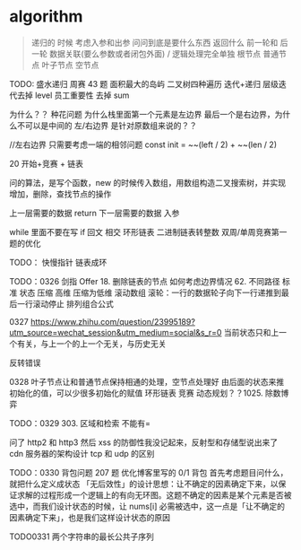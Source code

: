 # algorithm

> 递归的 时候 考虑入参和出参 问问到底是要什么东西 返回什么
> 前一轮和 后一轮 数据关联(要么参数或者闭包外面) / 逻辑处理完全单独
> 根节点 普通节点 叶子节点 空节点

TODO:
盛水递归
周赛 43 题
面积最大的岛屿
二叉树四种遍历 迭代+递归
层级迭代去掉 level
员工重要性 去掉 sum

为什么？？
种花问题
为什么栈里面第一个元素是左边界
最后一个是右边界，为什么不可以是中间的
左/右边界 是针对原数组来说的？？

//左右边界 只需要考虑一端的相邻问题
const init = ~~(left / 2) + ~~(len / 2)

20 开始+竞赛 + 链表

问的算法，是写个函数，new 的时候传入数组，用数组构造二叉搜索树，并实现增加，删除，查找节点的操作

上一层需要的数据 return
下一层需要的数据 入参

while 里面不要在写 if
回文 相交
环形链表
二进制链表转整数
双周/单周竞赛第一题的优化

TODO：
快慢指针
链表成环

TODO：0326
剑指 Offer 18. 删除链表的节点 如何考虑边界情况 62. 不同路径
标准
状态 压缩 高维 压缩为低维
滚动数组
滚轮：一行的数据轮子向下一行递推到最后一行滚动停止
排列组合公式

0327
https://www.zhihu.com/question/23995189?utm_source=wechat_session&utm_medium=social&s_r=0
当前状态只和上一个有关，与上一个的上一个无关，与历史无关

反转错误

0328
叶子节点让和普通节点保持相通的处理，空节点处理好
由后面的状态来推初始化的值，可以少很多初始化的赋值
环形链表
竞赛
动态规划？？1025. 除数博弈

TODO：0329 303. 区域和检索 不能有=

问了 http2 和 http3
然后 xss 的防御性我没记起来，反射型和存储型说出来了
cdn 服务器的架构设计
tcp 和 udp 的区别

TODO：0330
背包问题
207 题
优化博客里写的 0/1 背包
首先考虑题目问什么，就把什么定义成状态
「无后效性」的设计思想：让不确定的因素确定下来，以保证求解的过程形成一个逻辑上的有向无环图。这题不确定的因素是某个元素是否被选中，而我们设计状态的时候，让 nums[i] 必需被选中，这一点是「让不确定的因素确定下来」，也是我们这样设计状态的原因

TODO0331
两个字符串的最长公共子序列
